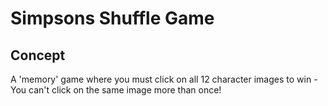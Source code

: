 # Simpsons Shuffle Game

## Concept
A 'memory' game where you must click on all 12 character images to win - You can't click on the same image more than once!

